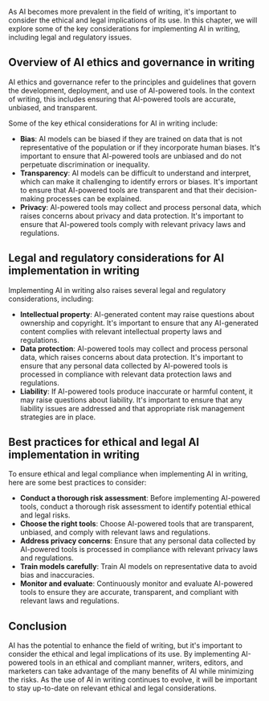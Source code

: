 
As AI becomes more prevalent in the field of writing, it's important to consider the ethical and legal implications of its use. In this chapter, we will explore some of the key considerations for implementing AI in writing, including legal and regulatory issues.

Overview of AI ethics and governance in writing
-----------------------------------------------

AI ethics and governance refer to the principles and guidelines that govern the development, deployment, and use of AI-powered tools. In the context of writing, this includes ensuring that AI-powered tools are accurate, unbiased, and transparent.

Some of the key ethical considerations for AI in writing include:

* **Bias**: AI models can be biased if they are trained on data that is not representative of the population or if they incorporate human biases. It's important to ensure that AI-powered tools are unbiased and do not perpetuate discrimination or inequality.
* **Transparency**: AI models can be difficult to understand and interpret, which can make it challenging to identify errors or biases. It's important to ensure that AI-powered tools are transparent and that their decision-making processes can be explained.
* **Privacy**: AI-powered tools may collect and process personal data, which raises concerns about privacy and data protection. It's important to ensure that AI-powered tools comply with relevant privacy laws and regulations.

Legal and regulatory considerations for AI implementation in writing
--------------------------------------------------------------------

Implementing AI in writing also raises several legal and regulatory considerations, including:

* **Intellectual property**: AI-generated content may raise questions about ownership and copyright. It's important to ensure that any AI-generated content complies with relevant intellectual property laws and regulations.
* **Data protection**: AI-powered tools may collect and process personal data, which raises concerns about data protection. It's important to ensure that any personal data collected by AI-powered tools is processed in compliance with relevant data protection laws and regulations.
* **Liability**: If AI-powered tools produce inaccurate or harmful content, it may raise questions about liability. It's important to ensure that any liability issues are addressed and that appropriate risk management strategies are in place.

Best practices for ethical and legal AI implementation in writing
-----------------------------------------------------------------

To ensure ethical and legal compliance when implementing AI in writing, here are some best practices to consider:

* **Conduct a thorough risk assessment**: Before implementing AI-powered tools, conduct a thorough risk assessment to identify potential ethical and legal risks.
* **Choose the right tools**: Choose AI-powered tools that are transparent, unbiased, and comply with relevant laws and regulations.
* **Address privacy concerns**: Ensure that any personal data collected by AI-powered tools is processed in compliance with relevant privacy laws and regulations.
* **Train models carefully**: Train AI models on representative data to avoid bias and inaccuracies.
* **Monitor and evaluate**: Continuously monitor and evaluate AI-powered tools to ensure they are accurate, transparent, and compliant with relevant laws and regulations.

Conclusion
----------

AI has the potential to enhance the field of writing, but it's important to consider the ethical and legal implications of its use. By implementing AI-powered tools in an ethical and compliant manner, writers, editors, and marketers can take advantage of the many benefits of AI while minimizing the risks. As the use of AI in writing continues to evolve, it will be important to stay up-to-date on relevant ethical and legal considerations.
